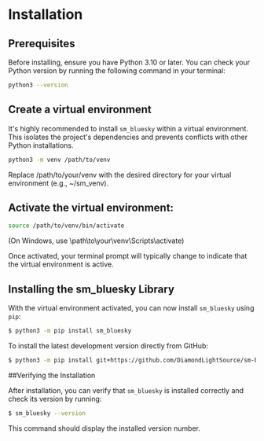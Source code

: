 # Installation

## Prerequisites

Before installing, ensure you have Python 3.10 or later. You can check your Python version by running the following command in your terminal:

```bash
python3 --version
```

## Create a virtual environment

It's highly recommended to install ``sm_bluesky`` within a virtual environment. This isolates the project's dependencies and prevents conflicts with other Python installations.

```bash
python3 -m venv /path/to/venv
```

Replace /path/to/your/venv with the desired directory for your virtual environment (e.g., ~/sm_venv).

## Activate the virtual environment:

```bash
source /path/to/venv/bin/activate
```

(On Windows, use \path\to\your\venv\Scripts\activate)

Once activated, your terminal prompt will typically change to indicate that the virtual environment is active.

## Installing the sm_bluesky Library

With the virtual environment activated, you can now install ``sm_bluesky`` using ``pip``:

```bash
$ python3 -m pip install sm_bluesky
```

To install the latest development version directly from GitHub:

```bash
$ python3 -m pip install git+https://github.com/DiamondLightSource/sm-bluesky.git
```
##Verifying the Installation

After installation, you can verify that `sm_bluesky` is installed correctly and check its version by running:

```bash
$ sm_bluesky --version
```
This command should display the installed version number.
